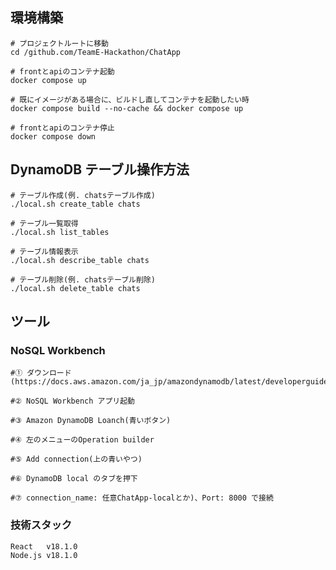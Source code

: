 ## 環境構築

    # プロジェクトルートに移動
    cd /github.com/TeamE-Hackathon/ChatApp

    # frontとapiのコンテナ起動
    docker compose up

    # 既にイメージがある場合に、ビルドし直してコンテナを起動したい時
    docker compose build --no-cache && docker compose up

    # frontとapiのコンテナ停止
    docker compose down

## DynamoDB テーブル操作方法

    # テーブル作成(例. chatsテーブル作成)
    ./local.sh create_table chats

    # テーブル一覧取得
    ./local.sh list_tables

    # テーブル情報表示
    ./local.sh describe_table chats

    # テーブル削除(例. chatsテーブル削除)
    ./local.sh delete_table chats

## ツール

### NoSQL Workbench

    #① ダウンロード(https://docs.aws.amazon.com/ja_jp/amazondynamodb/latest/developerguide/workbench.settingup.html)

    #② NoSQL Workbench アプリ起動

    #③ Amazon DynamoDB Loanch(青いボタン)

    #④ 左のメニューのOperation builder

    #⑤ Add connection(上の青いやつ)

    #⑥ DynamoDB local のタブを押下

    #⑦ connection_name: 任意ChatApp-localとか)、Port: 8000 で接続

### 技術スタック

    React   v18.1.0
    Node.js v18.1.0
